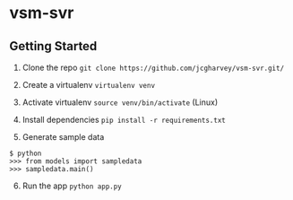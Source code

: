 vsm-svr
=======

## Getting Started
1. Clone the repo
`git clone https://github.com/jcgharvey/vsm-svr.git/`

2. Create a virtualenv
`virtualenv venv`

3. Activate virtualenv
`source venv/bin/activate` (Linux)

4. Install dependencies
`pip install -r requirements.txt`

5. Generate sample data
```
$ python
>>> from models import sampledata
>>> sampledata.main()

```

6. Run the app
`python app.py`
